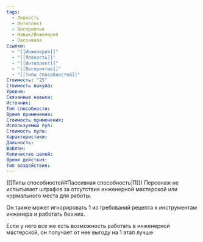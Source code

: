 ```yaml
---
tags:
  - Ловкость
  - Интеллект
  - Восприятие
  - Навык/Инженерия
  - Пассивная
Ссылки:
  - "[[Инженерия]]"
  - "[[Ловкость]]"
  - "[[Интеллект]]"
  - "[[Восприятие]]"
  - "[[Типы способностей]]"
Стоимость: "25"
Стоимость выкупа:
Уровни:
Связанные навыки:
Источник:
Тип способности:
Время применения:
Стоимость применения:
Используемый пул:
Стоимость пула:
Характеристики:
Дальность:
Шаблон:
Количество целей:
Время действия:
Тип воздействия:
---
```

([[Типы способностей#Пассивная способность|П]]) Персонаж не испытывает штрафов за отсутствие инженерной мастерской или нормального места для работы.

Он также может игнорировать 1 из требований рецепта к инструментам инженера и работать без них. 

Если у него все же есть возможность работать в инженерной мастерской, он получает от нее выгоду на 1 этап лучше